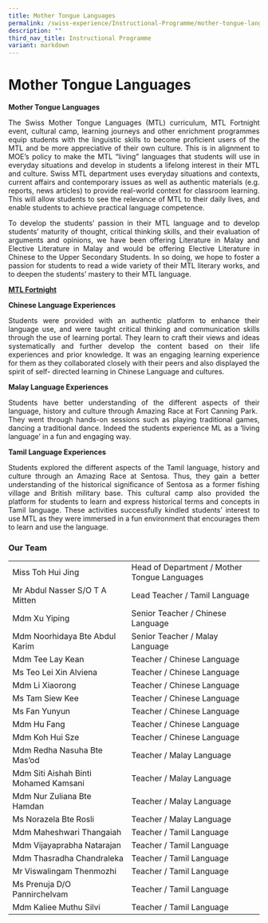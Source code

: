 ```yaml
---
title: Mother Tongue Languages
permalink: /swiss-experience/Instructional-Programme/mother-tongue-languages/
description: ""
third_nav_title: Instructional Programme
variant: markdown
---
```

# Mother Tongue Languages

**Mother Tongue Languages**

<p style="text-align: justify;">The Swiss Mother Tongue Languages (MTL) curriculum, MTL Fortnight event, cultural camp, learning journeys and other enrichment programmes equip students with the linguistic skills to become proficient users of the MTL and be more appreciative of their own culture. This is in alignment to MOE’s policy to make the MTL “living” languages that students will use in everyday situations and develop in students a lifelong interest in their MTL and culture. Swiss MTL department uses everyday situations and contexts, current affairs and contemporary issues as well as authentic materials (e.g. reports, news articles) to provide real-world context for classroom learning. This will allow students to see the relevance of MTL to their daily lives, and enable students to achieve practical language competence.</p>

<p style="text-align: justify;">To develop the students’ passion in their MTL language and to develop students’ maturity of thought, critical thinking skills, and their evaluation of arguments and opinions, we have been offering Literature in Malay and Elective Literature in Malay and would be offering Elective Literature in Chinese to the Upper Secondary Students. In so doing, we hope to foster a passion for students to read a wide variety of their MTL literary works, and to deepen the students’ mastery to their MTL language.</p>

<b><u>MTL Fortnight</u></b>

**Chinese Language Experiences**

<p style="text-align: justify;">Students were provided with an authentic platform to enhance their language use, and were taught critical thinking and communication skills through the use of learning portal. They learn to craft their views and ideas systematically and further develop the content based on their life experiences and prior knowledge. It was an engaging learning experience for them as they collaborated closely with their peers and also displayed the spirit of self- directed learning in Chinese Language and cultures.</p>

**Malay Language Experiences**

<p style="text-align: justify;">Students have better understanding of the different aspects of their language, history and culture through Amazing Race at Fort Canning Park.&nbsp; They went through hands-on sessions such as playing traditional games, dancing a traditional dance. Indeed the students experience ML as a ‘living language’ in a fun and engaging way.</p>

**Tamil Language Experiences**

<p style="text-align: justify;">Students explored the different aspects of the Tamil language, history and culture through an Amazing Race at Sentosa. Thus, they gain a better understanding of the historical significance of Sentosa as a former fishing village and British military base. This cultural camp also provided the platform for students to learn and express historical terms and concepts in Tamil language. These activities successfully kindled students’ interest to use MTL as they were immersed in a fun environment that encourages them to learn and use the language.</p>

### Our Team

|  |  |
|---|---|
| Miss Toh Hui Jing | Head of Department / Mother Tongue Languages |
| Mr Abdul Nasser S/O T A Mitten | Lead Teacher / Tamil Language |
| Mdm Xu Yiping | Senior Teacher / Chinese Language |
| Mdm Noorhidaya Bte Abdul Karim | Senior Teacher / Malay Language |
| Mdm Tee Lay Kean | Teacher / Chinese Language  |
| Ms Teo Lei Xin Alviena | Teacher / Chinese Language |
| Mdm Li Xiaorong | Teacher / Chinese Language  |
| Ms Tam Siew Kee | Teacher / Chinese Language  |
| Ms Fan Yunyun | Teacher / Chinese Language  |
| Mdm Hu Fang |  Teacher / Chinese Language |
| Mdm Koh Hui Sze| Teacher / Chinese Language |
| Mdm Redha Nasuha Bte Mas’od | Teacher /  Malay Language  |
| Mdm Siti Aishah Binti Mohamed Kamsani | Teacher / Malay Language |
| Mdm Nur Zuliana Bte Hamdan | Teacher / Malay Language  |
| Ms Norazela Bte Rosli | Teacher / Malay Language |
| Mdm Maheshwari Thangaiah | Teacher / Tamil Language |
| Mdm Vijayaprabha Natarajan | Teacher / Tamil Language |
| Mdm Thasradha Chandraleka | Teacher / Tamil Language |
| Mr Viswalingam Thenmozhi |   Teacher / Tamil Language |
| Ms Prenuja D/O Pannirchelvam |  Teacher / Tamil Language |
| Mdm Kaliee Muthu Silvi |  Teacher / Tamil Language |